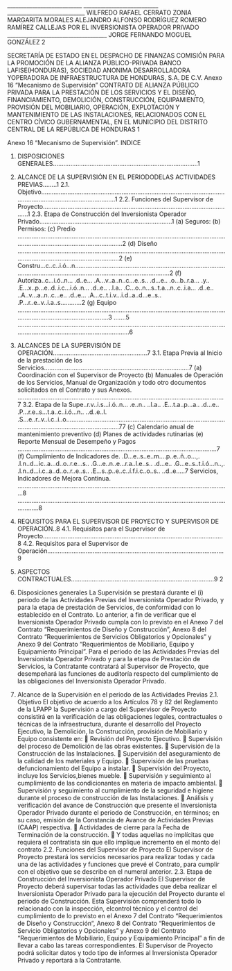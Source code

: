\_\_\_\_\_\_\_\_\_\_\_\_\_\_\_\_\_\_\_\_\_\_\_\_\_\_\_ \_\_\_\_\_\_\_\_\_\_\_\_\_\_\_\_\_\_\_\_\_\_\_\_\_\_\_ \_\_\_\_\_\_\_\_\_\_\_\_\_\_\_\_\_\_\_\_\_\_\_\_\_\_\_\_
WILFREDO RAFAEL CERRATO ZONIA MARGARITA MORALES ALEJANDRO ALFONSO
RODRÍGUEZ ROMERO RAMÍREZ CALLEJAS
POR EL INVERSIONISTA OPERADOR PRIVADO
\_\_\_\_\_\_\_\_\_\_\_\_\_\_\_\_\_\_\_\_\_\_\_\_\_\_\_\_\_\_\_\_\_\_\_\_
JORGE FERNANDO MOGUEL GONZÁLEZ
2

SECRETARÍA DE ESTADO EN EL DESPACHO DE
FINANZAS
COMISIÓN PARA LA PROMOCIÓN DE LA ALIANZA
PÚBLICO-PRIVADA
BANCO LAFISE(HONDURAS), SOCIEDAD ANONIMA
DESARROLLADORA YOPERADORA DE
INFRAESTRUCTURA DE HONDURAS, S.A. DE C.V.
Anexo 16
“Mecanismo de Supervisión”
CONTRATO DE ALIANZA PÚBLICO PRIVADA PARA LA PRESTACIÓN DE LOS SERVICIOS Y EL
DISEÑO, FINANCIAMIENTO, DEMOLICIÓN, CONSTRUCCIÓN, EQUIPAMIENTO, PROVISIÓN DEL
MOBILIARIO, OPERACIÓN, EXPLOTACIÓN Y MANTENIMIENTO DE LAS INSTALACIONES,
RELACIONADOS CON EL CENTRO CÍVICO GUBERNAMENTAL, EN EL MUNICIPIO DEL DISTRITO
CENTRAL DE LA REPÚBLICA DE HONDURAS
1

Anexo 16
“Mecanismo de Supervisión”.
INDICE
1. DISPOSICIONES GENERALES...................................................................................1
2. ALCANCE DE LA SUPERVISIÓN EN EL PERIODODELAS ACTIVIDADES PREVIAS........1
2.1. Objetivo.................................................................................................................................................................1
2.2. Funciones del Supervisor de Proyecto..............................................................................................................1
2.3. Etapa de Construcción del Inversionista Operador Privado............................................................................1
(a) Seguros:
(b) Permisos:
(c) Predio ...................................................................................................................................................................................2
(d) Diseño .................................................................................................................................................................................2
(e) Constru...c..c..i.ó...n.............................................................................................................................................................................2
(f) Autoriza..c...i.ó..n... .d..e... .A...v..a..n..c...e..s.. .d...e.. .o...b..r.a... .y.. .E...x..p...e..d..i.c...i.ó..n... .d..e.. ..l.a.. .C...o..n...s..t.a...n..c..i.a... .d..e.. ..A..v...a..n..c...e.. .d..e... .A...c..t.i.v...i.d..a..d...e..s.. .P...r..e..v..i.a..s............2
(g) Equipo ...........................................................................................................................................................................3
.......5
.......................................................................................................................................................................................6
3. ALCANCES DE LA SUPERVISIÓN DE OPERACIÓN......................................................7
3.1. Etapa Previa al Inicio de la prestación de los Servicios...................................................................................7
(a) Coordinación con el Supervisor de Proyecto
(b) Manuales de Operación de los Servicios, Manual de Organización y todo otro documentos solicitados en el
Contrato y sus Anexos. ......................................................................................................................7
3.2. Etapa de la Supe..r.v..i.s...i.ó..n... .e..n.. ..l.a.. .E...t.a..p...a.. .d...e.. .P...r.e..s...t.a..c..i.ó...n.. ..d..e..l. .S...e..r..v..i.c..i..o.....................................................................................................................................................77
(c) Calendario anual de mantenimiento preventivo
(d) Planes de actividades rutinarias
(e) Reporte Mensual de Desempeño y Pagos ..................................................................................................................7
(f) Cumplimiento de Indicadores de. .D...e..s..e..m....p..e..ñ..o...,. .I.n..d...ic..a...d..o..r.e...s.. .G...e..n..e...r.a..l.e..s.. .d...e.. .G...e..s..t.i.ó...n..,. .I.n..d...i.c..a..d..o..r..e..s.. .E...s..p..e..c..í.f.i.c..o..s.. ..d..e.....7
Servicios, Indicadores de Mejora Continua. ..........................................................................................................................8
...................................................................................................................................8
4. REQUISITOS PARA EL SUPERVISOR DE PROYECTO Y SUPERVISOR DE OPERACIÓN..8
4.1. Requisitos para el Supervisor de Proyecto.......................................................................................................8
4.2. Requisitos para el Supervisor de Operación.....................................................................................................9
5. ASPECTOS CONTRACTUALES..................................................................................9
2

1. Disposiciones generales
La Supervisión se prestará durante el (i) periodo de las Actividades Previas del Inversionista Operador Privado, y para la
etapa de prestación de Servicios, de conformidad con lo establecido en el Contrato. Lo anterior, a fin de verificar que el
Inversionista Operador Privado cumpla con lo previsto en el Anexo 7 del Contrato “Requerimientos de Diseño y
Construcción”, Anexo 8 del Contrato “Requerimientos de Servicios Obligatorios y Opcionales” y Anexo 9 del
Contrato “Requerimientos de Mobiliario, Equipo y Equipamiento Principal”.
Para el periodo de las Actividades Previas del Inversionista Operador Privado y para la etapa de Prestación de
Servicios, la Contratante contratará al Supervisor de Proyecto, que desempeñará las funciones de auditoría respecto
del cumplimiento de las obligaciones del Inversionista Operador Privado.
2. Alcance de la Supervisión en el periodo de las Actividades Previas
2.1. Objetivo
El objetivo de acuerdo a los Artículos 78 y 82 del Reglamento de la LPAPP la Supervisión a cargo del Supervisor de
Proyecto consistirá en la verificación de las obligaciones legales, contractuales o técnicas de la infraestructura, durante el
desarrollo del Proyecto Ejecutivo, la Demolición, la Construcción, provisión de Mobiliario y Equipo consistente en:
 Revisión del Proyecto Ejecutivo.
 Supervisión del proceso de Demolición de las obras existentes.
 Supervisión de la Construcción de las Instalaciones.
 Supervisión del aseguramiento de la calidad de los materiales y Equipo.
 Supervisión de las pruebas defuncionamiento del Equipo a instalar.
 Supervisión del Proyecto, incluye los Servicios,bienes mueble.
 Supervisión y seguimiento al cumplimiento de las condicionantes en materia de impacto ambiental.
 Supervisión y seguimiento al cumplimiento de la seguridad e higiene durante el proceso de construcción de
las Instalaciones.
 Análisis y verificación del avance de Construcción que presente el Inversionista Operador Privado durante el
periodo de Construcción, en términos; en su caso, emisión de la Constancia de Avance de Actividades
Previas (CAAP) respectiva.
 Actividades de cierre para la Fecha de Terminación de la construcción.
 Y todas aquellas no implícitas que requiera el contratista sin que ello implique incremento en el monto del
contrato
2.2. Funciones del Supervisor de Proyecto
El Supervisor de Proyecto prestará los servicios necesarios para realizar todas y cada una de las actividades y funciones que
prevé el Contrato, para cumplir con el objetivo que se describe en el numeral anterior.
2.3. Etapa de Construcción del Inversionista Operador Privado
El Supervisor de Proyecto deberá supervisar todas las actividades que deba realizar el Inversionista Operador Privado para
la ejecución del Proyecto durante el periodo de Construcción. Esta Supervisión comprenderá todo lo relacionado con la
inspección, elcontrol técnico y el control del cumplimiento de lo previsto en el Anexo 7 del Contrato “Requerimientos de
Diseño y Construcción“, Anexo 8 del Contrato “Requerimientos de Servicio Obligatorios y Opcionales” y Anexo 9
del Contrato “Requerimientos de Mobiliario, Equipo y Equipamiento Principal” a fin de llevar a cabo las tareas
correspondientes.
El Supervisor de Proyecto podrá solicitar datos y todo tipo de informes al Inversionista Operador Privado y reportará a la
Contratante.
